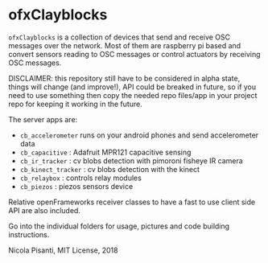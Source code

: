 ofxClayblocks
==============
`ofxClayblocks` is a collection of devices that send and receive OSC messages over the network. Most of them are raspberry pi based and convert sensors reading to OSC messages or control actuators by receiving OSC messages.

DISCLAIMER: this repository still have to be considered in alpha state, things will change (and improve!), API could be breaked in future, so if you need to use something then copy the needed repo files/app in your project repo for keeping it working in the future.

The server apps are:
- `cb_accelerometer` runs on your android phones and send accelerometer data
- `cb_capacitive` : Adafruit MPR121 capacitive sensing
- `cb_ir_tracker` : cv blobs detection with pimoroni fisheye IR camera
- `cb_kinect_tracker` : cv blobs detection with the kinect
- `cb_relaybox` : controls relay modules
- `cb_piezos` : piezos sensors device

Relative openFrameworks receiver classes to have a fast to use client side API are also included. 

Go into the individual folders for usage, pictures and code building instructions.

Nicola Pisanti, MIT License, 2018

